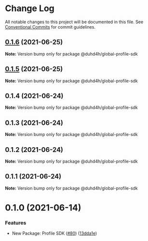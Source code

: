 # Change Log

All notable changes to this project will be documented in this file.
See [Conventional Commits](https://conventionalcommits.org) for commit guidelines.

## [0.1.6](https://github.com/Global-Repo/global-uikit/tree/master/packages/pancake-profile-sdk/compare/@duhd4h/global-profile-sdk@0.1.5...@duhd4h/global-profile-sdk@0.1.6) (2021-06-25)

**Note:** Version bump only for package @duhd4h/global-profile-sdk





## [0.1.5](https://github.com/Global-Repo/global-uikit/tree/master/packages/pancake-profile-sdk/compare/@duhd4h/global-profile-sdk@0.1.4...@duhd4h/global-profile-sdk@0.1.5) (2021-06-25)

**Note:** Version bump only for package @duhd4h/global-profile-sdk





## 0.1.4 (2021-06-24)

**Note:** Version bump only for package @duhd4h/global-profile-sdk





## 0.1.3 (2021-06-24)

**Note:** Version bump only for package @duhd4h/global-profile-sdk





## 0.1.2 (2021-06-24)

**Note:** Version bump only for package @duhd4h/global-profile-sdk





## 0.1.1 (2021-06-24)

**Note:** Version bump only for package @duhd4h/global-profile-sdk





# 0.1.0 (2021-06-14)


### Features

* New Package: Profile SDK ([#80](https://github.com/pancakeswap/pancake-toolkit/tree/master/packages/pancake-profile-sdk/issues/80)) ([13dda1e](https://github.com/pancakeswap/pancake-toolkit/tree/master/packages/pancake-profile-sdk/commit/13dda1e43c6528dd7a1812c8a860f6f242148062))
